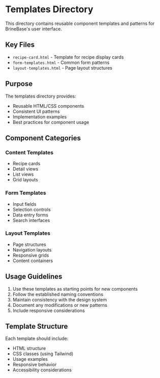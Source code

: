 # Templates Directory

This directory contains reusable component templates and patterns for BrineBase's user interface.

## Key Files

- `recipe-card.html` - Template for recipe display cards
- `form-templates.html` - Common form patterns
- `layout-templates.html` - Page layout structures

## Purpose

The templates directory provides:
- Reusable HTML/CSS components
- Consistent UI patterns
- Implementation examples
- Best practices for component usage

## Component Categories

### Content Templates
- Recipe cards
- Detail views
- List views
- Grid layouts

### Form Templates
- Input fields
- Selection controls
- Data entry forms
- Search interfaces

### Layout Templates
- Page structures
- Navigation layouts
- Responsive grids
- Content containers

## Usage Guidelines

1. Use these templates as starting points for new components
2. Follow the established naming conventions
3. Maintain consistency with the design system
4. Document any modifications or new patterns
5. Include responsive considerations

## Template Structure

Each template should include:
- HTML structure
- CSS classes (using Tailwind)
- Usage examples
- Responsive behavior
- Accessibility considerations 